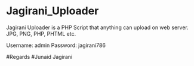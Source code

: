 # Jagirani_Uploader
Jagirani Uploader is a PHP Script that anything can upload on web server. JPG, PNG, PHP, PHTML etc.

Username: admin
Password: jagirani786

#Regards
#Junaid Jagirani

